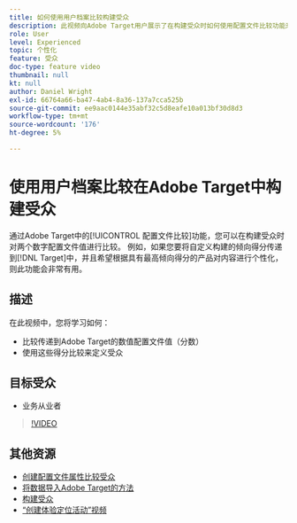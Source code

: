```yaml
---
title: 如何使用用户档案比较构建受众
description: 此视频向Adobe Target用户展示了在构建受众时如何使用配置文件比较功能来比较两个数字配置文件值。
role: User
level: Experienced
topic: 个性化
feature: 受众
doc-type: feature video
thumbnail: null
kt: null
author: Daniel Wright
exl-id: 66764a66-ba47-4ab4-8a36-137a7cca525b
source-git-commit: ee9aac0144e35abf32c5d8eafe10a013bf30d8d3
workflow-type: tm+mt
source-wordcount: '176'
ht-degree: 5%

---
```


# 使用用户档案比较在Adobe Target中构建受众

通过Adobe Target中的[!UICONTROL 配置文件比较]功能，您可以在构建受众时对两个数字配置文件值进行比较。 例如，如果您要将自定义构建的倾向得分传递到[!DNL Target]中，并且希望根据具有最高倾向得分的产品对内容进行个性化，则此功能会非常有用。

## 描述

在此视频中，您将学习如何：

* 比较传递到Adobe Target的数值配置文件值（分数）
* 使用这些得分比较来定义受众

## 目标受众

* 业务从业者

>[!VIDEO](https://video.tv.adobe.com/v/23218/?quality=12)

## 其他资源

* [创建配置文件属性比较受众](https://docs.adobe.com/content/help/en/target/using/audiences/create-audiences/creating-a-profile-attribute-comparison-audience.html)
* [将数据导入Adobe Target的方法](https://docs.adobe.com/content/help/en/target/using/implement-target/before-implement/methods/methods-to-get-data-into-target.html)
* [构建受众](https://docs.adobe.com/content/help/en/target/using/audiences/create-audiences/create-audience.html)
* [“创建体验定位活动”视频](../activities/create-experience-targeting-activities.md)
